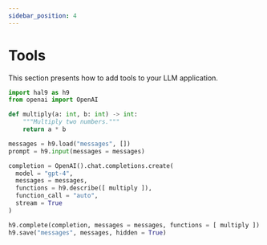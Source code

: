```yaml
---
sidebar_position: 4
---
```


# Tools

This section presents how to add tools to your LLM application.

```python
import hal9 as h9
from openai import OpenAI

def multiply(a: int, b: int) -> int:
    """Multiply two numbers."""
    return a * b

messages = h9.load("messages", [])
prompt = h9.input(messages = messages)

completion = OpenAI().chat.completions.create(
  model = "gpt-4",
  messages = messages,
  functions = h9.describe([ multiply ]),
  function_call = "auto",
  stream = True
)

h9.complete(completion, messages = messages, functions = [ multiply ])
h9.save("messages", messages, hidden = True)
```
